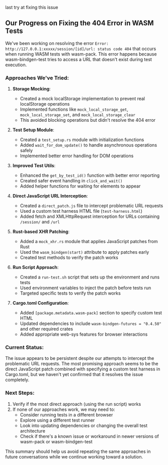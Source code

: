 last try at fixing this issue

## Our Progress on Fixing the 404 Error in WASM Tests

We've been working on resolving the error `Error: http://127.0.0.1:xxxxx/session/[id]/url: status code 404` that occurs when running WASM tests with wasm-pack. This error happens because wasm-bindgen-test tries to access a URL that doesn't exist during test execution.

### Approaches We've Tried:

1. **Storage Mocking**: 
   - Created a mock localStorage implementation to prevent real localStorage operations
   - Implemented functions like `mock_local_storage_get`, `mock_local_storage_set`, and `mock_local_storage_clear`
   - This avoided blocking operations but didn't resolve the 404 error

2. **Test Setup Module**:
   - Created a `test_setup.rs` module with initialization functions
   - Added `wait_for_dom_update()` to handle asynchronous operations safely
   - Implemented better error handling for DOM operations

3. **Improved Test Utils**:
   - Enhanced the `get_by_test_id()` function with better error reporting
   - Created safer event handling in `click_and_wait()`
   - Added helper functions for waiting for elements to appear

4. **Direct JavaScript URL Interception**:
   - Created a `direct_patch.js` file to intercept problematic URL requests
   - Used a custom test harness HTML file (`test-harness.html`)
   - Added fetch and XMLHttpRequest interception for URLs containing `/session/` and `/url`

5. **Rust-based XHR Patching**:
   - Added a `mock_xhr.rs` module that applies JavaScript patches from Rust
   - Used the `wasm_bindgen(start)` attribute to apply patches early
   - Created test methods to verify the patch works

6. **Run Script Approach**:
   - Created a `run-test.sh` script that sets up the environment and runs tests
   - Used environment variables to inject the patch before tests run
   - Targeted specific tests to verify the patch works

7. **Cargo.toml Configuration**:
   - Added `[package.metadata.wasm-pack]` section to specify custom test HTML
   - Updated dependencies to include `wasm-bindgen-futures = "0.4.50"` and other required crates
   - Added appropriate web-sys features for browser interactions

### Current Status:

The issue appears to be persistent despite our attempts to intercept the problematic URL requests. The most promising approach seems to be the direct JavaScript patch combined with specifying a custom test harness in Cargo.toml, but we haven't yet confirmed that it resolves the issue completely.

### Next Steps:

1. Verify if the most direct approach (using the run script) works
2. If none of our approaches work, we may need to:
   - Consider running tests in a different browser
   - Explore using a different test runner
   - Look into updating dependencies or changing the overall test architecture
   - Check if there's a known issue or workaround in newer versions of wasm-pack or wasm-bindgen-test

This summary should help us avoid repeating the same approaches in future conversations while we continue working toward a solution.